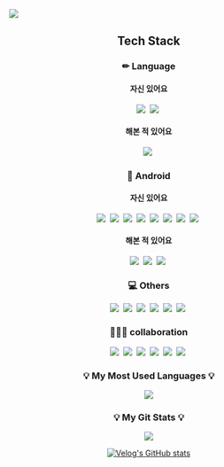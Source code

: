 <img src="https://capsule-render.vercel.app/api?type=venom&color=80bf4d&height=300&section=header&text=🙋‍♂️%20안녕하세요%20안드로이드%20개발자%20홍유준입니다&fontSize=30" />

<h2 align="center">Tech Stack </h2>

<h3 align="center">✏ Language </h3>
<h4 align="center">자신 있어요</h4>
<div align="center">
  <img src="https://img.shields.io/badge/JAVA-f89820.svg?style=for-the-badge&logo=java&logoColor=61DAFB" />&nbsp
  <img src="https://img.shields.io/badge/kotlin-7F52FF.svg?style=for-the-badge&logo=Kotlin&logoColor=white" />&nbsp
</div>
<h4 align="center">해본 적 있어요</h4>
<div align="center">
  <img src="https://img.shields.io/badge/python-3776AB.svg?style=for-the-badge&logo=Python&logoColor=white" />&nbsp
</div>

<h3 align="center">📱 Android </h3>
<h4 align="center">자신 있어요</h4>
<div align="center">
  <img src="https://img.shields.io/badge/Clean Architecture-1f930f.svg?style=for-the-badge&logo=1&logoColor=3776AB" />&nbsp
  <img src="https://img.shields.io/badge/Multi Module-1f930f.svg?style=for-the-badge&logo=1&logoColor=3776AB" />&nbsp
  <img src="https://img.shields.io/badge/MVVM-1f930f.svg?style=for-the-badge&logo=1&logoColor=3776AB" />&nbsp
  <img src="https://img.shields.io/badge/Hilt-1f930f.svg?style=for-the-badge&logo=1&logoColor=3776AB" />&nbsp
  <img src="https://img.shields.io/badge/Jetpack-1f930f.svg?style=for-the-badge&logo=1&logoColor=3776AB" />&nbsp
  <img src="https://img.shields.io/badge/Coroutine-1f930f.svg?style=for-the-badge&logo=1&logoColor=3776AB" />&nbsp
  <img src="https://img.shields.io/badge/jwt-1f930f.svg?style=for-the-badge&logo=1&logoColor=3776AB" />&nbsp
  <img src="https://img.shields.io/badge/room-1f930f.svg?style=for-the-badge&logo=1&logoColor=3776AB" />&nbsp
</div>
<h4 align="center">해본 적 있어요</h4>
<div align="center">
  <img src="https://img.shields.io/badge/Flow-98c15c.svg?style=for-the-badge&logo=1&logoColor=3776AB" />&nbsp
  <img src="https://img.shields.io/badge/BLE-98c15c.svg?style=for-the-badge&logo=1&logoColor=3776AB" />&nbsp
  <img src="https://img.shields.io/badge/OnDevice-98c15c.svg?style=for-the-badge&logo=1&logoColor=3776AB" />&nbsp
</div>

<h3 align="center">💻 Others </h3>
<div align="center">
  <img src="https://img.shields.io/badge/firebase-FFCA28.svg?style=for-the-badge&logo=firebase&logoColor=white" />&nbsp
  <img src="https://img.shields.io/badge/springboot-6DB33F.svg?style=for-the-badge&logo=springboot&logoColor=white" />&nbsp
  <img src="https://img.shields.io/badge/MySQL-4479A1.svg?style=for-the-badge&logo=mysql&logoColor=white" />&nbsp
  <img src="https://img.shields.io/badge/chatgpt fine tune-412991.svg?style=for-the-badge&logo=openai&logoColor=white" />&nbsp
  <img src="https://img.shields.io/badge/pytorch-EE4C2C.svg?style=for-the-badge&logo=pytorch&logoColor=white" />&nbsp
  <img src="https://img.shields.io/badge/figma-F24E1E.svg?style=for-the-badge&logo=figma&logoColor=white" />&nbsp
</div>

<h3 align="center">👨‍👦‍👦 collaboration </h3>
<div align="center">
  <img src="https://img.shields.io/badge/git-F05032.svg?style=for-the-badge&logo=git&logoColor=white" />&nbsp
  <img src="https://img.shields.io/badge/jira-0052CC.svg?style=for-the-badge&logo=jira&logoColor=white" />&nbsp
  <img src="https://img.shields.io/badge/github-181717.svg?style=for-the-badge&logo=github&logoColor=white" />&nbsp
  <img src="https://img.shields.io/badge/gitlab-FC6D26.svg?style=for-the-badge&logo=gitlab&logoColor=white" />&nbsp
  <img src="https://img.shields.io/badge/gerrit-EEEEEE.svg?style=for-the-badge&logo=gerrit&logoColor=black" />&nbsp
  <img src="https://img.shields.io/badge/notion-000000.svg?style=for-the-badge&logo=notion&logoColor=white" />&nbsp
</div>

<h3 align="center">💡 My Most Used Languages 💡</h3>
<p align="center">
  <a href="https://github.com/$ghddbwns9808">
    <img align="center" src="https://github-readme-stats.vercel.app/api/top-langs/?username=ghddbwns9808&layout=compact&show_icons=true&show_owner=true&hide_title=true&theme=gradient" />
  </a>
</p>
<h3 align="center">💡 My Git Stats 💡</h3>
<p align="center">
  <a href="https://github.com/ghddbwns9808">
    <img align="center" src="https://github-readme-stats.vercel.app/api?username=ghddbwns9808&&hide_title=false&show_icons=true&include_all_commits=true&theme=gradient" />
  </a>
</p>

<div align="center" style="text-align:center">
  
  [![Velog's GitHub stats](https://velog-readme-stats.vercel.app/api?name=ghddbwns9808&color=white)](https://velog.io/@ghddbwns9808/posts)
  
</div>
